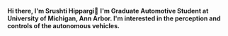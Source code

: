 **Hi there, I'm Srushti Hippargi👋**
**I'm Graduate Automotive Student at University of Michigan, Ann Arbor. I'm interested in the perception and controls of the autonomous vehicles.**
